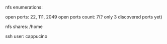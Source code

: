 nfs enumerations: 

open ports: 22, 111, 2049
open ports count: 7(? only 3 discovered ports yet)

nfs shares: 
/home

ssh user:
cappucino

